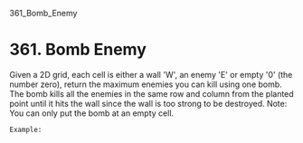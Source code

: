 361_Bomb_Enemy
# 361. Bomb Enemy

Given a 2D grid, each cell is either a wall 'W', an enemy 'E'
        or empty '0' (the number zero), return the maximum enemies you can kill
        using one bomb.
        The bomb kills all the enemies in the same row and column from the planted point until it
        hits the wall since the wall is too strong to be destroyed.
        Note: You can only put the bomb at an empty cell.

    Example: